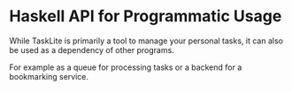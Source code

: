 # Haskell API for Programmatic Usage

While TaskLite is primarily a tool to manage your personal tasks,
it can also be used as a dependency of other programs.

For example as a queue for processing tasks or a backend for a bookmarking
service.
